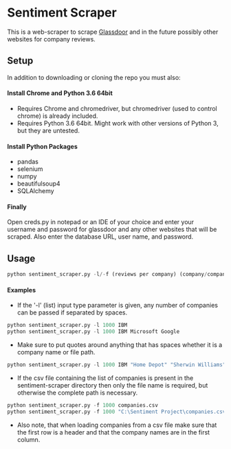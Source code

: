 # Sentiment Scraper

This is a web-scraper to scrape
[Glassdoor](https://www.glassdoor.com/index.htm) and in the future possibly other websites for company reviews.

## Setup

In addition to downloading or cloning the repo you must also:

#### Install Chrome and Python 3.6 64bit
 - Requires Chrome and chromedriver, but chromedriver (used to control chrome) is already included.
 - Requires Python 3.6 64bit.  Might work with other versions of Python 3, but they are untested.

#### Install Python Packages
 - pandas
 - selenium
 - numpy
 - beautifulsoup4
 - SQLAlchemy

#### Finally
Open creds.py in notepad or an IDE of your choice and enter your username and password for glassdoor and any other websites that will be scraped.  Also enter the database URL, user name, and password.

## Usage

```python
python sentiment_scraper.py -l/-f (reviews per company) (company/companies/filepath)
```

#### Examples

 - If the '-l' (list) input type parameter is given, any number of companies can be passed if separated by spaces.
```python
python sentiment_scraper.py -l 1000 IBM
python sentiment_scraper.py -l 1000 IBM Microsoft Google
```
 - Make sure to put quotes around anything that has spaces whether it is a company name or file path.
 ```python
python sentiment_scraper.py -l 1000 IBM "Home Depot" "Sherwin Williams"
```
 - If the csv file containing the list of companies is present in the sentiment-scraper directory then only the file name is required, but otherwise the complete path is necessary.
```python
python sentiment_scraper.py -f 1000 companies.csv
python sentiment_scraper.py -f 1000 "C:\Sentiment Project\companies.csv"
```

 - Also note, that when loading companies from a csv file make sure that the first row is a header and that the company names are in the first column.
